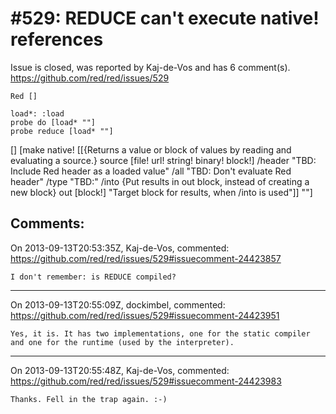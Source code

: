 
#529: REDUCE can't execute native! references
================================================================================
Issue is closed, was reported by Kaj-de-Vos and has 6 comment(s).
<https://github.com/red/red/issues/529>

```
Red []

load*: :load
probe do [load* ""]
probe reduce [load* ""]
```

[]
[make native! [[{Returns a value or block of values by reading and evaluating a source.} source [file! url! string! binary! block!] /header "TBD: Include Red header as a loaded value" /all "TBD: Don't evaluate Red header" /type "TBD:" /into {Put results in out block, instead of creating a new block} out [block!] "Target block for results, when /into is used"]] ""]



Comments:
--------------------------------------------------------------------------------

On 2013-09-13T20:53:35Z, Kaj-de-Vos, commented:
<https://github.com/red/red/issues/529#issuecomment-24423857>

    I don't remember: is REDUCE compiled?

--------------------------------------------------------------------------------

On 2013-09-13T20:55:09Z, dockimbel, commented:
<https://github.com/red/red/issues/529#issuecomment-24423951>

    Yes, it is. It has two implementations, one for the static compiler and one for the runtime (used by the interpreter).

--------------------------------------------------------------------------------

On 2013-09-13T20:55:48Z, Kaj-de-Vos, commented:
<https://github.com/red/red/issues/529#issuecomment-24423983>

    Thanks. Fell in the trap again. :-)

